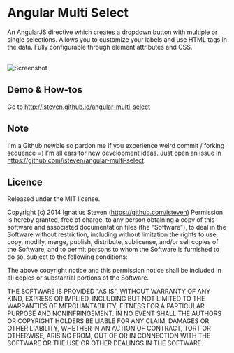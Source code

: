 Angular Multi Select
====================
An AngularJS directive which creates a dropdown button with multiple or single selections. 
Allows you to customize your labels and use HTML tags in the data. Fully configurable through element attributes and CSS.

<br />![Screenshot](https://raw.githubusercontent.com/isteven/angular-multi-select/master/screenshot.png)

Demo & How-tos
--
Go to http://isteven.github.io/angular-multi-select

Note
--
I'm a Github newbie so pardon me if you experience weird commit / forking sequence =)
I'm all ears for new development ideas. Just open an issue in https://github.com/isteven/angular-multi-select. 

Licence
--
Released under the MIT license. 

Copyright (c) 2014 Ignatius Steven (https://github.com/isteven)
Permission is hereby granted, free of charge, to any person obtaining a copy 
of this software and associated documentation files (the "Software"), to deal 
in the Software without restriction, including without limitation the rights 
to use, copy, modify, merge, publish, distribute, sublicense, and/or sell 
copies of the Software, and to permit persons to whom the Software is 
furnished to do so, subject to the following conditions: 

The above copyright notice and this permission notice shall be included in all 
copies or substantial portions of the Software.

THE SOFTWARE IS PROVIDED "AS IS", WITHOUT WARRANTY OF ANY KIND, EXPRESS OR 
IMPLIED, INCLUDING BUT NOT LIMITED TO THE WARRANTIES OF MERCHANTABILITY, 
FITNESS FOR A PARTICULAR PURPOSE AND NONINFRINGEMENT. IN NO EVENT SHALL THE 
AUTHORS OR COPYRIGHT HOLDERS BE LIABLE FOR ANY CLAIM, DAMAGES OR OTHER 
LIABILITY, WHETHER IN AN ACTION OF CONTRACT, TORT OR OTHERWISE, ARISING FROM, 
OUT OF OR IN CONNECTION WITH THE SOFTWARE OR THE USE OR OTHER DEALINGS IN THE 
SOFTWARE.
